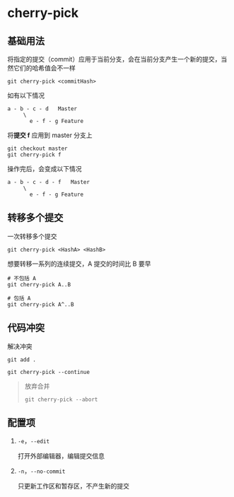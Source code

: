 # cherry-pick

## 基础用法

将指定的提交（commit）应用于当前分支，会在当前分支产生一个新的提交，当然它们的哈希值会不一样

```shell
git cherry-pick <commitHash>
```

如有以下情况

```
a - b - c - d   Master
     \
       e - f - g Feature
```

将**提交 f** 应用到 master 分支上

```shell
git checkout master
git cherry-pick f
```

操作完后，会变成以下情况

```
a - b - c - d - f   Master
     \
       e - f - g Feature
```

## 转移多个提交

一次转移多个提交

```shell
git cherry-pick <HashA> <HashB>
```

想要转移一系列的连续提交，A 提交的时间比 B 要早

```shell
# 不包括 A
git cherry-pick A..B 

# 包括 A
git cherry-pick A^..B 
```

## 代码冲突

解决冲突

```shell
git add .
```

```shell
git cherry-pick --continue
```

> 放弃合并
>
> ```shell
> git cherry-pick --abort
> ```

## 配置项

1. `-e`，`--edit`

   打开外部编辑器，编辑提交信息

2. `-n`，`--no-commit`

   只更新工作区和暂存区，不产生新的提交

   